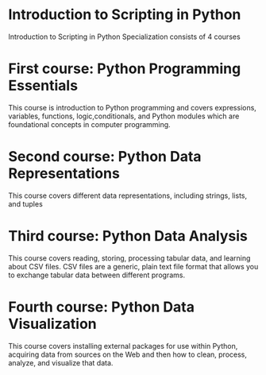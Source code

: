 # Introduction to Scripting in Python
Introduction to Scripting in Python Specialization consists of 4 courses 

# First course: Python Programming Essentials

This course is introduction to Python programming and covers expressions, variables, functions, logic,conditionals, and Python modules which are foundational concepts in computer programming. 


# Second course: Python Data Representations

This course covers different data representations, including strings, lists, and tuples


# Third course: Python Data Analysis

This course covers reading, storing, processing tabular data, and learning about CSV files. CSV files are a generic, plain text file format that allows you to exchange tabular data between different programs.


# Fourth course: Python Data Visualization

This course covers installing external packages for use within Python, acquiring data from sources on the Web and then how to clean, process, analyze, and visualize that data.
